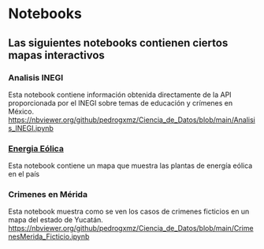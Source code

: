 # Notebooks
## Las siguientes notebooks contienen ciertos mapas interactivos
### Analisis INEGI
Esta notebook contiene información obtenida directamente de la API proporcionada por el INEGI sobre temas de educación y crímenes en México.
https://nbviewer.org/github/pedrogxmz/Ciencia_de_Datos/blob/main/Analisis_INEGI.ipynb

### [Energia Eólica][]
[Energia Eólica]:https://nbviewer.org/github/pedrogxmz/Ciencia_de_Datos/blob/main/MapaEnergiaEolicaMexico.ipynb
Esta notebook contiene un mapa que muestra las plantas de energía eólica en el  país

### Crimenes en Mérida
Esta notebook muestra como se ven los casos de crimenes ficticios en un mapa del estado de Yucatán.
https://nbviewer.org/github/pedrogxmz/Ciencia_de_Datos/blob/main/CrimenesMerida_Ficticio.ipynb

